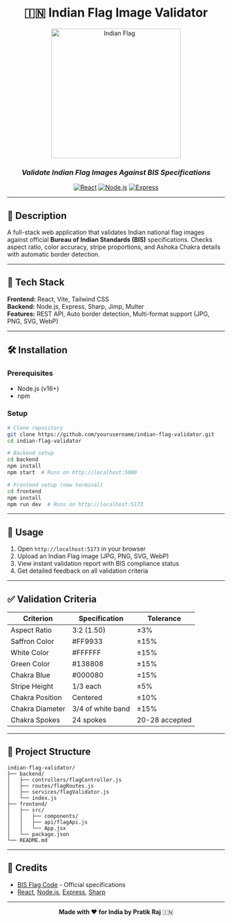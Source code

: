 <div align="center">

# 🇮🇳 Indian Flag Image Validator

<img src="https://upload.wikimedia.org/wikipedia/en/thumb/4/41/Flag_of_India.svg/1200px-Flag_of_India.svg.png" alt="Indian Flag" width="300"/>

### *Validate Indian Flag Images Against BIS Specifications*

[![React](https://img.shields.io/badge/React-61DAFB?style=flat&logo=react&logoColor=black)](https://react.dev/)
[![Node.js](https://img.shields.io/badge/Node.js-339933?style=flat&logo=node.js&logoColor=white)](https://nodejs.org/)
[![Express](https://img.shields.io/badge/Express-000000?style=flat&logo=express&logoColor=white)](https://expressjs.com/)

</div>

---

## 📖 Description

A full-stack web application that validates Indian national flag images against official **Bureau of Indian Standards (BIS)** specifications. Checks aspect ratio, color accuracy, stripe proportions, and Ashoka Chakra details with automatic border detection.

---

## 🚀 Tech Stack

**Frontend:** React, Vite, Tailwind CSS  
**Backend:** Node.js, Express, Sharp, Jimp, Multer  
**Features:** REST API, Auto border detection, Multi-format support (JPG, PNG, SVG, WebP)

---

## 🛠️ Installation

### Prerequisites
- Node.js (v16+)
- npm

### Setup

```bash
# Clone repository
git clone https://github.com/yourusername/indian-flag-validator.git
cd indian-flag-validator

# Backend setup
cd backend
npm install
npm start  # Runs on http://localhost:5000

# Frontend setup (new terminal)
cd frontend
npm install
npm run dev  # Runs on http://localhost:5173
```

---

## 🎯 Usage

1. Open `http://localhost:5173` in your browser
2. Upload an Indian Flag image (JPG, PNG, SVG, WebP)
3. View instant validation report with BIS compliance status
4. Get detailed feedback on all validation criteria

---

## ✅ Validation Criteria

| Criterion | Specification | Tolerance |
|-----------|--------------|-----------|
| Aspect Ratio | 3:2 (1.50) | ±3% |
| Saffron Color | #FF9933 | ±15% |
| White Color | #FFFFFF | ±15% |
| Green Color | #138808 | ±15% |
| Chakra Blue | #000080 | ±15% |
| Stripe Height | 1/3 each | ±5% |
| Chakra Position | Centered | ±10% |
| Chakra Diameter | 3/4 of white band | ±15% |
| Chakra Spokes | 24 spokes | 20-28 accepted |

---

## 📁 Project Structure

```
indian-flag-validator/
├── backend/
│   ├── controllers/flagController.js
│   ├── routes/flagRoutes.js
│   ├── services/flagValidator.js
│   └── index.js
├── frontend/
│   ├── src/
│   │   ├── components/
│   │   ├── api/flagApi.js
│   │   └── App.jsx
│   └── package.json
└── README.md
```

---

## 🙏 Credits

- [BIS Flag Code](https://www.bis.gov.in/) - Official specifications
- [React](https://react.dev/), [Node.js](https://nodejs.org/), [Express](https://expressjs.com/), [Sharp](https://sharp.pixelplumbing.com/)

---

<div align="center">

**Made with ❤️ for India by Pratik Raj** 🇮🇳

</div>
